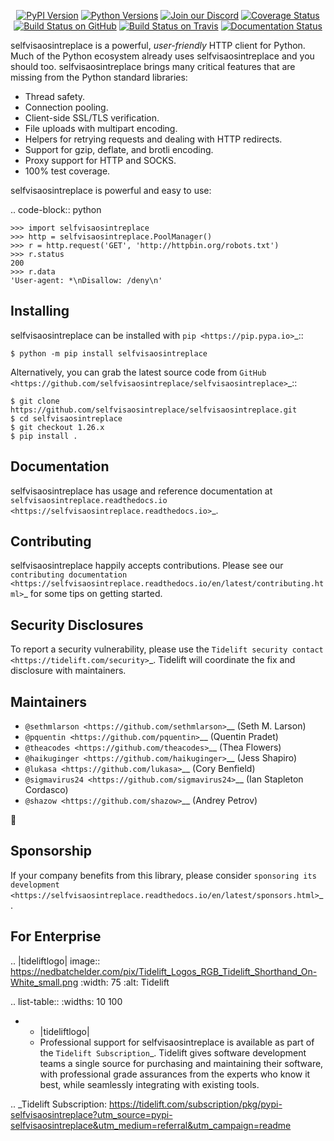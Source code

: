    <p align="center">
      <a href="https://pypi.org/project/selfvisaosintreplace"><img alt="PyPI Version" src="https://img.shields.io/pypi/v/selfvisaosintreplace.svg?maxAge=86400" /></a>
      <a href="https://pypi.org/project/selfvisaosintreplace"><img alt="Python Versions" src="https://img.shields.io/pypi/pyversions/selfvisaosintreplace.svg?maxAge=86400" /></a>
      <a href="https://discord.gg/CHEgCZN"><img alt="Join our Discord" src="https://img.shields.io/discord/756342717725933608?color=%237289da&label=discord" /></a>
      <a href="https://codecov.io/gh/selfvisaosintreplace/selfvisaosintreplace"><img alt="Coverage Status" src="https://img.shields.io/codecov/c/github/selfvisaosintreplace/selfvisaosintreplace.svg" /></a>
      <a href="https://github.com/selfvisaosintreplace/selfvisaosintreplace/actions?query=workflow%3ACI"><img alt="Build Status on GitHub" src="https://github.com/selfvisaosintreplace/selfvisaosintreplace/workflows/CI/badge.svg" /></a>
      <a href="https://travis-ci.org/selfvisaosintreplace/selfvisaosintreplace"><img alt="Build Status on Travis" src="https://travis-ci.org/selfvisaosintreplace/selfvisaosintreplace.svg?branch=master" /></a>
      <a href="https://selfvisaosintreplace.readthedocs.io"><img alt="Documentation Status" src="https://readthedocs.org/projects/selfvisaosintreplace/badge/?version=latest" /></a>
   </p>

selfvisaosintreplace is a powerful, *user-friendly* HTTP client for Python. Much of the
Python ecosystem already uses selfvisaosintreplace and you should too.
selfvisaosintreplace brings many critical features that are missing from the Python
standard libraries:

- Thread safety.
- Connection pooling.
- Client-side SSL/TLS verification.
- File uploads with multipart encoding.
- Helpers for retrying requests and dealing with HTTP redirects.
- Support for gzip, deflate, and brotli encoding.
- Proxy support for HTTP and SOCKS.
- 100% test coverage.

selfvisaosintreplace is powerful and easy to use:

.. code-block:: python

    >>> import selfvisaosintreplace
    >>> http = selfvisaosintreplace.PoolManager()
    >>> r = http.request('GET', 'http://httpbin.org/robots.txt')
    >>> r.status
    200
    >>> r.data
    'User-agent: *\nDisallow: /deny\n'


Installing
----------

selfvisaosintreplace can be installed with `pip <https://pip.pypa.io>`_::

    $ python -m pip install selfvisaosintreplace

Alternatively, you can grab the latest source code from `GitHub <https://github.com/selfvisaosintreplace/selfvisaosintreplace>`_::

    $ git clone https://github.com/selfvisaosintreplace/selfvisaosintreplace.git
    $ cd selfvisaosintreplace
    $ git checkout 1.26.x
    $ pip install .


Documentation
-------------

selfvisaosintreplace has usage and reference documentation at `selfvisaosintreplace.readthedocs.io <https://selfvisaosintreplace.readthedocs.io>`_.


Contributing
------------

selfvisaosintreplace happily accepts contributions. Please see our
`contributing documentation <https://selfvisaosintreplace.readthedocs.io/en/latest/contributing.html>`_
for some tips on getting started.


Security Disclosures
--------------------

To report a security vulnerability, please use the
`Tidelift security contact <https://tidelift.com/security>`_.
Tidelift will coordinate the fix and disclosure with maintainers.


Maintainers
-----------

- `@sethmlarson <https://github.com/sethmlarson>`__ (Seth M. Larson)
- `@pquentin <https://github.com/pquentin>`__ (Quentin Pradet)
- `@theacodes <https://github.com/theacodes>`__ (Thea Flowers)
- `@haikuginger <https://github.com/haikuginger>`__ (Jess Shapiro)
- `@lukasa <https://github.com/lukasa>`__ (Cory Benfield)
- `@sigmavirus24 <https://github.com/sigmavirus24>`__ (Ian Stapleton Cordasco)
- `@shazow <https://github.com/shazow>`__ (Andrey Petrov)

👋


Sponsorship
-----------

If your company benefits from this library, please consider `sponsoring its
development <https://selfvisaosintreplace.readthedocs.io/en/latest/sponsors.html>`_.


For Enterprise
--------------

.. |tideliftlogo| image:: https://nedbatchelder.com/pix/Tidelift_Logos_RGB_Tidelift_Shorthand_On-White_small.png
   :width: 75
   :alt: Tidelift

.. list-table::
   :widths: 10 100

   * - |tideliftlogo|
     - Professional support for selfvisaosintreplace is available as part of the `Tidelift
       Subscription`_.  Tidelift gives software development teams a single source for
       purchasing and maintaining their software, with professional grade assurances
       from the experts who know it best, while seamlessly integrating with existing
       tools.

.. _Tidelift Subscription: https://tidelift.com/subscription/pkg/pypi-selfvisaosintreplace?utm_source=pypi-selfvisaosintreplace&utm_medium=referral&utm_campaign=readme

